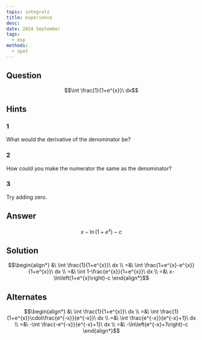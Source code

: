```yaml
---
topic: integrals
title: experience
desc: 
date: 2024 September
tags:
  - exp
methods:
  - spot
---
```



## Question
```math
\int \frac{1}{1+e^{x}}\ dx
```


## Hints

### 1
What would the derivative of the denominator be?

### 2
How could you make the numerator the same as the denominator?

### 3
Try adding zero.


## Answer
```math
x-\ln\left(1+e^{x}\right)-c
```


## Solution

```math
\begin{align*}
  &\ \int \frac{1}{1+e^{x}}\ dx
  \\ =&\ \int \frac{1+e^{x}-e^{x}}{1+e^{x}}\ dx
  \\ =&\ \int 1-\frac{e^{x}}{1+e^{x}}\ dx
  \\ =&\ x-\ln\left(1+e^{x}\right)-c
\end{align*}
```


## Alternates

```math
\begin{align*}
  &\ \int \frac{1}{1+e^{x}}\ dx
  \\ =&\ \int \frac{1}{1+e^{x}}\cdot\frac{e^{-x}}{e^{-x}}\ dx
  \\ =&\ \int \frac{e^{-x}}{e^{-x}+1}\ dx
  \\ =&\ -\int \frac{-e^{-x}}{e^{-x}+1}\ dx
  \\ =&\ -\ln\left(e^{-x}+1\right)-c
\end{align*}
```
